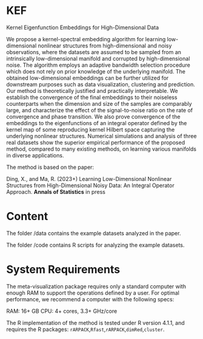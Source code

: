 # KEF
Kernel Eigenfunction Embeddings for High-Dimensional Data

We propose a kernel-spectral embedding algorithm for learning low-dimensional nonlinear structures from high-dimensional and noisy observations, where the datasets are assumed to be sampled from an intrinsically low-dimensional manifold and corrupted by high-dimensional noise. The algorithm employs an adaptive bandwidth selection procedure which does not rely on prior knowledge of the underlying manifold. The obtained low-dimensional embeddings can be further utilized for downstream purposes such as data visualization, clustering and prediction. Our method is theoretically justified and practically interpretable. We establish the convergence of the final embeddings to their noiseless counterparts when the dimension and size of the samples are comparably large, and characterize the effect of the signal-to-noise ratio on the rate of convergence and phase transition. We also prove convergence of the embeddings to the eigenfunctions of an integral operator defined by the kernel map of some reproducing kernel Hilbert space capturing the underlying nonlinear structures. Numerical simulations and analysis of three real datasets show the superior empirical performance of the proposed method, compared to many existing methods, on learning various manifolds in diverse applications.

The method is based on the paper:

Ding, X., and Ma, R. (2023+) Learning Low-Dimensional Nonlinear Structures from High-Dimensional Noisy Data: An Integral Operator Approach. **Annals of Statistics** in press


# Content

The folder /data contains the example datasets analyzed in the paper.

The folder /code contains R scripts for analyzing the example datasets.

# System Requirements

The meta-visualization package requires only a standard computer with enough RAM to support the operations defined by a user. For optimal performance, we recommend a computer with the following specs:

RAM: 16+ GB
CPU: 4+ cores, 3.3+ GHz/core

The R implementation of the method is tested under R version 4.1.1, and requires the R packages: `rARPACK`,`Rfast`,`rARPACK`,`dimRed`,`cluster`.
